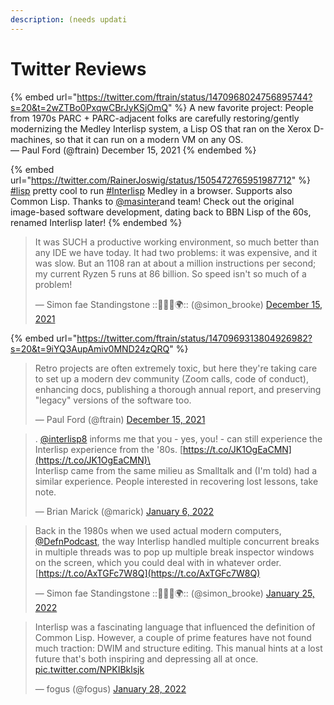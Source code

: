 ```yaml
---
description: (needs updati
---
```


# Twitter Reviews

{% embed url="https://twitter.com/ftrain/status/1470968024756895744?s=20&t=2wZTBo0PxqwCBrJyKSjOmQ" %}
A new favorite project: People from 1970s PARC + PARC-adjacent folks are carefully restoring/gently modernizing the Medley Interlisp system, a Lisp OS that ran on the Xerox D-machines, so that it can run on a modern VM on any OS. \
— Paul Ford (@ftrain) December 15, 2021
{% endembed %}

{% embed url="https://twitter.com/RainerJoswig/status/1505472765951987712" %}
[#lisp](https://twitter.com/hashtag/lisp?src=hashtag\_click) pretty cool to run [#Interlisp](https://twitter.com/hashtag/Interlisp?src=hashtag\_click) Medley in a browser. Supports also Common Lisp. Thanks to [@masinter](https://twitter.com/masinter)and team! Check out the original image-based software development, dating back to BBN Lisp of the 60s, renamed Interlisp later!
{% endembed %}

> It was SUCH a productive working environment, so much better than any IDE we have today. It had two problems: it was expensive, and it was slow. But an 1108 ran at about a million instructions per second; my current Ryzen 5 runs at 86 billion. So speed isn't so much of a problem!
>
> — Simon fae Standingstone ::🏴󠁧󠁢󠁳󠁣󠁴󠁿🇪🇺🌍:: (@simon\_brooke) [December 15, 2021](https://twitter.com/simon\_brooke/status/1471238434719154189?ref\_src=twsrc%5Etfw)

{% embed url="https://twitter.com/ftrain/status/1470969313804926982?s=20&t=9iYQ3AupAmiv0MND24zQRQ" %}

> Retro projects are often extremely toxic, but here they're taking care to set up a modern dev community (Zoom calls, code of conduct), enhancing docs, publishing a thorough annual report, and preserving "legacy" versions of the software too.&#x20;
>
> — Paul Ford (@ftrain) [December 15, 2021](https://twitter.com/ftrain/status/1470969313804926982?ref\_src=twsrc%5Etfw)

> . [@interlisp8](https://twitter.com/Interlisp8?ref\_src=twsrc%5Etfw) informs me that you - yes, you! - can still experience the Interlisp experience from the '80s. [https://t.co/JK1OgEaCMN](https://t.co/JK1OgEaCMN)\
> \
> Interlisp came from the same milieu as Smalltalk and (I'm told) had a similar experience. People interested in recovering lost lessons, take note.
>
> — Brian Marick (@marick) [January 6, 2022](https://twitter.com/marick/status/1478880547434909698?ref\_src=twsrc%5Etfw)

> Back in the 1980s when we used actual modern computers, [@DefnPodcast](https://twitter.com/DefnPodcast?ref\_src=twsrc%5Etfw), the way Interlisp handled multiple concurrent breaks in multiple threads was to pop up multiple break inspector windows on the screen, which you could deal with in whatever order.[https://t.co/AxTGFc7W8Q](https://t.co/AxTGFc7W8Q)
>
> — Simon fae Standingstone ::🏴󠁧󠁢󠁳󠁣󠁴󠁿🇪🇺🌍:: (@simon\_brooke) [January 25, 2022](https://twitter.com/simon\_brooke/status/1485987084036890625?ref\_src=twsrc%5Etfw)

> Interlisp was a fascinating language that influenced the definition of Common Lisp. However, a couple of prime features have not found much traction: DWIM and structure editing. This manual hints at a lost future that's both inspiring and depressing all at once. [pic.twitter.com/NPKIBklsjk](https://t.co/NPKIBklsjk)
>
> — fogus (@fogus) [January 28, 2022](https://twitter.com/fogus/status/1487167719493488641?ref\_src=twsrc%5Etfw)

